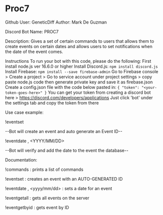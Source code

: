 # Proc7
Github User: GeneticDiff
Author: Mark De Guzman

Discord Bot Name: PROC7

Description:
Gives a set of certain commands to users that allows them to create events on certain dates and allows users to set notifications when
the date of the event comes.

Instructions
To run your bot with this code, please do the following:
First install node.js ver 16.6.0 or higher
Install Discord.js: `npm install discord.js`
Install Firebase: `npm install --save firebase-admin`
Go to Firebase console > Create a project > Go to service account under project settings > copy paste node.js code then generate private key and save it as firebase.json
Create a config.json file with the code below pasted in:
`
{
    "token": "<your-token-goes-here>"
}
`
You can get your token from creating a discord bot here > https://discord.com/developers/applications
Just click 'bot' under the settings tab and copy the token from there

Use case example: 

!eventset <Event-Name>

--Bot will create an event and auto generate an Event ID--

!eventdate <Event-ID>, <YYYY/MM/DD>

--Bot will verify and add the date to the event the database--

Documentation:

!commands
: prints a list of commands 
  
!eventset <Event Name>
: creates an event with an AUTO-GENERATED ID

!eventdate <Event ID>, <yyyy/mm/dd>
: sets a date for an event

!eventgetall
: gets all events on the server

!eventgetbyid
: gets event by ID


